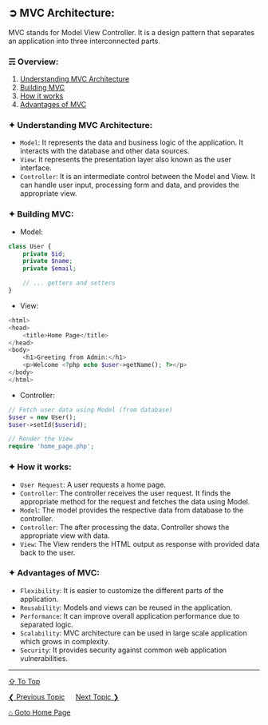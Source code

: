 ## &#10162; MVC Architecture:
MVC stands for Model View Controller. It is a design pattern that separates an application into three interconnected parts.

### &#9780; Overview:
1. [Understanding MVC Architecture](#-understanding-mvc-architecture)
2. [Building MVC](#-building-mvc)
3. [How it works](#-how-it-works)
4. [Advantages of MVC](#-advantages-of-mvc)

### &#10022; Understanding MVC Architecture:
- `Model`: It represents the data and business logic of the application. It interacts with the database and other data sources.
- `View`: It represents the presentation layer also known as the user interface.
- `Controller`: It is an intermediate control between the Model and View. It can handle user input,  processing form and data, and provides the appropriate view.

### &#10022; Building MVC:
- Model:
```php
class User {
    private $id;
    private $name;
    private $email;

    // ... getters and setters
}
```

- View:
```php
<html>
<head>
    <title>Home Page</title>
</head>
<body>
    <h1>Greeting from Admin:</h1>
    <p>Welcome <?php echo $user->getName(); ?></p>
</body>
</html>
```

- Controller:
```php
// Fetch user data using Model (from database)
$user = new User();
$user->setId($userid);

// Render the View
require 'home_page.php';
```

### &#10022; How it works:
- `User Request`: A user requests a home page.
- `Controller`: The controller receives the user request. It finds the appropriate method for the request and fetches the data using Model.
- `Model`: The model provides the respective data from database to the controller.
- `Controller`: The after processing the data. Controller shows the appropriate view with data.
- `View`: The View renders the HTML output as response with provided data back to the user.

### &#10022; Advantages of MVC:
- `Flexibility`: It is easier to customize the different parts of the application.
- `Reusability`: Models and views can be reused in the application.
- `Performance`: It can improve overall application performance due to separated logic.
- `Scalability`: MVC architecture can be used in large scale application which grows in complexity.
- `Security`: It provides security against common web application vulnerabilities.

---
[&#8682; To Top](#-mvc-architecture)

[&#10094; Previous Topic](./web-frameworks.md) &emsp; [Next Topic &#10095;](./security-best-practices.md)

[&#8962; Goto Home Page](../README.md)